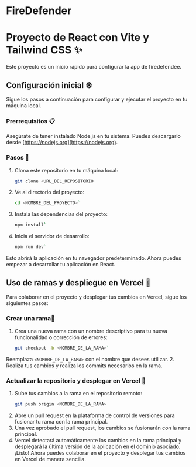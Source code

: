 # FireDefender
# Proyecto de React con Vite y Tailwind CSS ✨
Este proyecto es un inicio rápido para configurar la app de firedefendee.
## Configuración inicial ⚙️
Sigue los pasos a continuación para configurar y ejecutar el proyecto en tu máquina local.
### Prerrequisitos 📋
Asegúrate de tener instalado Node.js en tu sistema. Puedes descargarlo desde [https://nodejs.org](https://nodejs.org).
### Pasos 🚀
1. Clona este repositorio en tu máquina local:
   ```bash
   git clone <URL_DEL_REPOSITORIO
2. Ve al directorio del proyecto: 
	```bash
	cd <NOMBRE_DEL_PROYECTO>`
3. Instala las dependencias del proyecto: 
	```bash
	npm install`
4. Inicia el servidor de desarrollo:
	```bash
	npm run dev`
Esto abrirá la aplicación en tu navegador predeterminado. Ahora puedes empezar a desarrollar tu aplicación en React.
## Uso de ramas y despliegue en Vercel 🌿
Para colaborar en el proyecto y desplegar tus cambios en Vercel, sigue los siguientes pasos:
### Crear una rama🌱
1.  Crea una nueva rama con un nombre descriptivo para tu nueva funcionalidad o corrección de errores:
    ```bash
    git checkout -b <NOMBRE_DE_LA_RAMA>` 
Reemplaza `<NOMBRE_DE_LA_RAMA>` con el nombre que desees utilizar.
2.  Realiza tus cambios y realiza los commits necesarios en la rama.
### Actualizar la repositorio y desplegar en Vercel 🚀
1.  Sube tus cambios a la rama en el repositorio remoto:
    ```bash
    git push origin <NOMBRE_DE_LA_RAMA>
1.  Abre un pull request en la plataforma de control de versiones para fusionar tu rama con la rama principal.
2.  Una vez aprobado el pull request, los cambios se fusionarán con la rama principal.
3.  Vercel detectará automáticamente los cambios en la rama principal y desplegará la última versión de la aplicación en el dominio asociado.
¡Listo! Ahora puedes colaborar en el proyecto y desplegar tus cambios en Vercel de manera sencilla.
